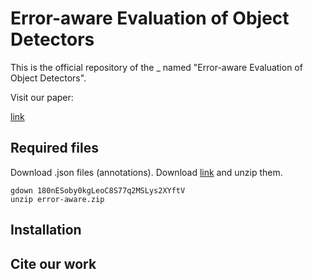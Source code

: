 # Error-aware Evaluation of Object Detectors

This is the official repository of the _ named "Error-aware Evaluation of Object Detectors".

Visit our paper:

[link]()

## Required files

Download .json files (annotations). Download [link](https://drive.google.com/drive/folders/1TA9ckrUyOQoYTUSal2k8nQ8xn8PX-z-n?usp=sharing) and unzip them.

```
gdown 180nESoby0kgLeoC8S77q2MSLys2XYftV
unzip error-aware.zip
```

## Installation

## Cite our work
